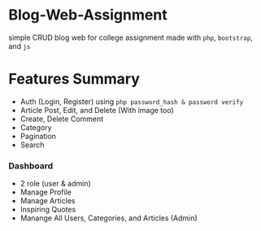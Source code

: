 # Blog-Web-Assignment
simple CRUD blog web for college assignment
made with `php`, `bootstrap`, and `js`

# Features Summary
- Auth (Login, Register) using `php password_hash & password verify`
- Article Post, Edit, and Delete (With image too)
- Create, Delete Comment
- Category
- Pagination
- Search
### Dashboard
- 2 role (user & admin)
- Manage Profile
- Manage Articles
- Inspiring Quotes
- Manange All Users, Categories, and Articles (Admin)

